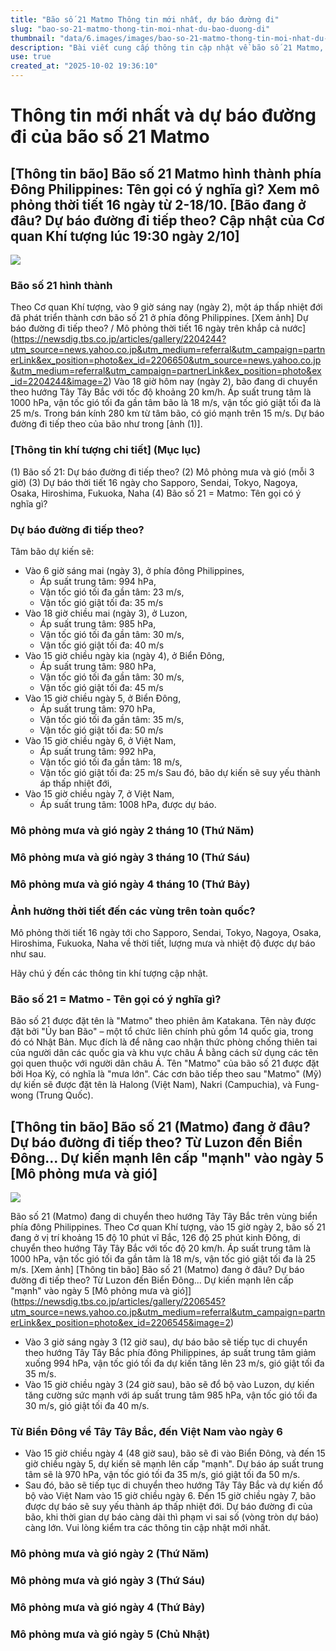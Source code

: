 ```yaml
---
title: "Bão số 21 Matmo Thông tin mới nhất, dự báo đường đi"
slug: "bao-so-21-matmo-thong-tin-moi-nhat-du-bao-duong-di"
thumbnail: "data/6.images/images/bao-so-21-matmo-thong-tin-moi-nhat-du-bao-duong-di.webp"
description: "Bài viết cung cấp thông tin cập nhật về bão số 21 Matmo, dự báo đường đi, cường độ tăng cường qua Philippines, Biển Đông và khả năng đổ bộ vào Việt Nam."
use: true
created_at: "2025-10-02 19:36:10"
---
```


# Thông tin mới nhất và dự báo đường đi của bão số 21 Matmo

## [Thông tin bão] Bão số 21 Matmo hình thành phía Đông Philippines: Tên gọi có ý nghĩa gì? Xem mô phỏng thời tiết 16 ngày từ 2-18/10. [Bão đang ở đâu? Dự báo đường đi tiếp theo? Cập nhật của Cơ quan Khí tượng lúc 19:30 ngày 2/10]

![](/images/20251002-22206650-rsk-000-1-view.webp)

### Bão số 21 hình thành
Theo Cơ quan Khí tượng, vào 9 giờ sáng nay (ngày 2), một áp thấp nhiệt đới đã phát triển thành cơn bão số 21 ở phía đông Philippines.
[Xem ảnh] Dự báo đường đi tiếp theo? / Mô phỏng thời tiết 16 ngày trên khắp cả nước](https://newsdig.tbs.co.jp/articles/gallery/2204244?utm_source=news.yahoo.co.jp&utm_medium=referral&utm_campaign=partnerLink&ex_position=photo&ex_id=2206650&utm_source=news.yahoo.co.jp&utm_medium=referral&utm_campaign=partnerLink&ex_position=photo&ex_id=2204244&image=2)
Vào 18 giờ hôm nay (ngày 2), bão đang di chuyển theo hướng Tây Tây Bắc với tốc độ khoảng 20 km/h. Áp suất trung tâm là 1000 hPa, vận tốc gió tối đa gần tâm bão là 18 m/s, vận tốc gió giật tối đa là 25 m/s. Trong bán kính 280 km từ tâm bão, có gió mạnh trên 15 m/s.
Dự báo đường đi tiếp theo của bão như trong [ảnh (1)].

### [Thông tin khí tượng chi tiết] (Mục lục)
(1) Bão số 21: Dự báo đường đi tiếp theo?
(2) Mô phỏng mưa và gió (mỗi 3 giờ)
(3) Dự báo thời tiết 16 ngày cho Sapporo, Sendai, Tokyo, Nagoya, Osaka, Hiroshima, Fukuoka, Naha
(4) Bão số 21 = Matmo: Tên gọi có ý nghĩa gì?

### Dự báo đường đi tiếp theo?
Tâm bão dự kiến sẽ:
*   Vào 6 giờ sáng mai (ngày 3), ở phía đông Philippines,
    *   Áp suất trung tâm: 994 hPa,
    *   Vận tốc gió tối đa gần tâm: 23 m/s,
    *   Vận tốc gió giật tối đa: 35 m/s
*   Vào 18 giờ chiều mai (ngày 3), ở Luzon,
    *   Áp suất trung tâm: 985 hPa,
    *   Vận tốc gió tối đa gần tâm: 30 m/s,
    *   Vận tốc gió giật tối đa: 40 m/s
*   Vào 15 giờ chiều ngày kia (ngày 4), ở Biển Đông,
    *   Áp suất trung tâm: 980 hPa,
    *   Vận tốc gió tối đa gần tâm: 30 m/s,
    *   Vận tốc gió giật tối đa: 45 m/s
*   Vào 15 giờ chiều ngày 5, ở Biển Đông,
    *   Áp suất trung tâm: 970 hPa,
    *   Vận tốc gió tối đa gần tâm: 35 m/s,
    *   Vận tốc gió giật tối đa: 50 m/s
*   Vào 15 giờ chiều ngày 6, ở Việt Nam,
    *   Áp suất trung tâm: 992 hPa,
    *   Vận tốc gió tối đa gần tâm: 18 m/s,
    *   Vận tốc gió giật tối đa: 25 m/s
Sau đó, bão dự kiến sẽ suy yếu thành áp thấp nhiệt đới,
*   Vào 15 giờ chiều ngày 7, ở Việt Nam,
    *   Áp suất trung tâm: 1008 hPa,
    được dự báo.

### Mô phỏng mưa và gió ngày 2 tháng 10 (Thứ Năm)

### Mô phỏng mưa và gió ngày 3 tháng 10 (Thứ Sáu)

### Mô phỏng mưa và gió ngày 4 tháng 10 (Thứ Bảy)

### Ảnh hưởng thời tiết đến các vùng trên toàn quốc?
Mô phỏng thời tiết 16 ngày tới cho Sapporo, Sendai, Tokyo, Nagoya, Osaka, Hiroshima, Fukuoka, Naha về thời tiết, lượng mưa và nhiệt độ được dự báo như sau.

Hãy chú ý đến các thông tin khí tượng cập nhật.

### Bão số 21 = Matmo - Tên gọi có ý nghĩa gì?
Bão số 21 được đặt tên là "Matmo" theo phiên âm Katakana.
Tên này được đặt bởi "Ủy ban Bão" – một tổ chức liên chính phủ gồm 14 quốc gia, trong đó có Nhật Bản. Mục đích là để nâng cao nhận thức phòng chống thiên tai của người dân các quốc gia và khu vực châu Á bằng cách sử dụng các tên gọi quen thuộc với người dân châu Á.
Tên "Matmo" của bão số 21 được đặt bởi Hoa Kỳ, có nghĩa là "mưa lớn".
Các cơn bão tiếp theo sau "Matmo" (Mỹ) dự kiến sẽ được đặt tên là Halong (Việt Nam), Nakri (Campuchia), và Fung-wong (Trung Quốc).

## [Thông tin bão] Bão số 21 (Matmo) đang ở đâu? Dự báo đường đi tiếp theo? Từ Luzon đến Biển Đông... Dự kiến mạnh lên cấp "mạnh" vào ngày 5 [Mô phỏng mưa và gió]

![](/images/20251002-22206545-tuliptv-000-1-view.webp)

Bão số 21 (Matmo) đang di chuyển theo hướng Tây Tây Bắc trên vùng biển phía đông Philippines.
Theo Cơ quan Khí tượng, vào 15 giờ ngày 2, bão số 21 đang ở vị trí khoảng 15 độ 10 phút vĩ Bắc, 126 độ 25 phút kinh Đông, di chuyển theo hướng Tây Tây Bắc với tốc độ 20 km/h. Áp suất trung tâm là 1000 hPa, vận tốc gió tối đa gần tâm là 18 m/s, vận tốc gió giật tối đa là 25 m/s.
[Xem ảnh] [Thông tin bão] Bão số 21 (Matmo) đang ở đâu? Dự báo đường đi tiếp theo? Từ Luzon đến Biển Đông... Dự kiến mạnh lên cấp "mạnh" vào ngày 5 [Mô phỏng mưa và gió]](https://newsdig.tbs.co.jp/articles/gallery/2206545?utm_source=news.yahoo.co.jp&utm_medium=referral&utm_campaign=partnerLink&ex_position=photo&ex_id=2206545&image=2)
*   Vào 3 giờ sáng ngày 3 (12 giờ sau), dự báo bão sẽ tiếp tục di chuyển theo hướng Tây Tây Bắc phía đông Philippines, áp suất trung tâm giảm xuống 994 hPa, vận tốc gió tối đa dự kiến tăng lên 23 m/s, gió giật tối đa 35 m/s.
*   Vào 15 giờ chiều ngày 3 (24 giờ sau), bão sẽ đổ bộ vào Luzon, dự kiến tăng cường sức mạnh với áp suất trung tâm 985 hPa, vận tốc gió tối đa 30 m/s, gió giật tối đa 40 m/s.

### Từ Biển Đông về Tây Tây Bắc, đến Việt Nam vào ngày 6
*   Vào 15 giờ chiều ngày 4 (48 giờ sau), bão sẽ đi vào Biển Đông, và đến 15 giờ chiều ngày 5, dự kiến sẽ mạnh lên cấp "mạnh". Dự báo áp suất trung tâm sẽ là 970 hPa, vận tốc gió tối đa 35 m/s, gió giật tối đa 50 m/s.
*   Sau đó, bão sẽ tiếp tục di chuyển theo hướng Tây Tây Bắc và dự kiến đổ bộ vào Việt Nam vào 15 giờ chiều ngày 6. Đến 15 giờ chiều ngày 7, bão được dự báo sẽ suy yếu thành áp thấp nhiệt đới.
Dự báo đường đi của bão, khi thời gian dự báo càng dài thì phạm vi sai số (vòng tròn dự báo) càng lớn. Vui lòng kiểm tra các thông tin cập nhật mới nhất.

### Mô phỏng mưa và gió ngày 2 (Thứ Năm)

### Mô phỏng mưa và gió ngày 3 (Thứ Sáu)

### Mô phỏng mưa và gió ngày 4 (Thứ Bảy)

### Mô phỏng mưa và gió ngày 5 (Chủ Nhật)